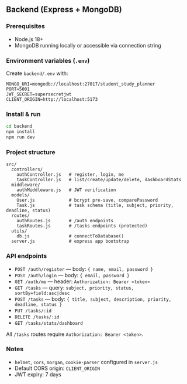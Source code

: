 ## Backend (Express + MongoDB)

### Prerequisites
- Node.js 18+
- MongoDB running locally or accessible via connection string

### Environment variables (`.env`)
Create `backend/.env` with:
```
MONGO_URI=mongodb://localhost:27017/student_study_planner
PORT=5001
JWT_SECRET=supersecretjwt
CLIENT_ORIGIN=http://localhost:5173
```

### Install & run
```bash
cd backend
npm install
npm run dev
```

### Project structure
```
src/
  controllers/
    authController.js   # register, login, me
    taskController.js   # list/create/update/delete, dashboardStats
  middleware/
    authMiddleware.js   # JWT verification
  models/
    User.js             # bcrypt pre-save, comparePassword
    Task.js             # task schema (title, subject, priority, deadline, status)
  routes/
    authRoutes.js       # /auth endpoints
    taskRoutes.js       # /tasks endpoints (protected)
  utils/
    db.js               # connectToDatabase()
  server.js             # express app bootstrap
```

### API endpoints
- `POST /auth/register` — body: `{ name, email, password }`
- `POST /auth/login` — body: `{ email, password }`
- `GET /auth/me` — header: `Authorization: Bearer <token>`
- `GET /tasks` — query: `subject, priority, status, sortBy=field:asc|desc`
- `POST /tasks` — body: `{ title, subject, description, priority, deadline, status }`
- `PUT /tasks/:id`
- `DELETE /tasks/:id`
- `GET /tasks/stats/dashboard`

All `/tasks` routes require `Authorization: Bearer <token>`.

### Notes
- `helmet`, `cors`, `morgan`, `cookie-parser` configured in `server.js`
- Default CORS origin: `CLIENT_ORIGIN`
- JWT expiry: 7 days



